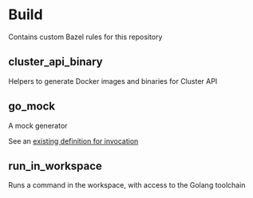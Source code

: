# Build

Contains custom Bazel rules for this repository

## cluster_api_binary

Helpers to generate Docker images and binaries for Cluster API

## go_mock

A mock generator

See an [existing definition for invocation][mock_example]

## run_in_workspace

Runs a command in the workspace, with access to the Golang toolchain

[mock_example]: ../pkg/cloud/aws/actuators/cluster/mock_clusteriface/BUILD
